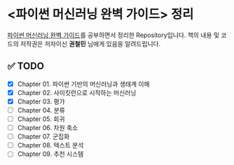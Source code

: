 # <파이썬 머신러닝 완벽 가이드> 정리

[파이썬 머신러닝 완벽 가이드](http://www.yes24.com/Product/Goods/87044746)를 공부하면서 정리한 Repository입니다. 책의 내용 및 코드의 저작권은 저자이신 **권철민** 님에게 있음을 알려드립니다.

## ✅ TODO

- [x] Chapter 01. 파이썬 기반의 머신러닝과 생태계 이해
- [x] Chapter 02. 사이킷런으로 시작하는 머신러닝
- [x] Chapter 03. 평가
- [ ] Chapter 04. 분류
- [ ] Chapter 05. 회귀
- [ ] Chapter 06. 차원 축소
- [ ] Chapter 07. 군집화
- [ ] Chapter 08. 텍스트 분석
- [ ] Chapter 09. 추천 시스템
